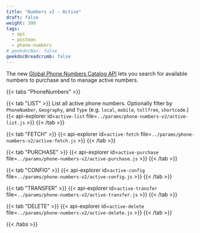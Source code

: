 ```yaml
---
title: "Numbers v2 - Active"
draft: false
weight: 300
tags:
  - api
  - postman
  - phone-numbers
# geekdocNav: false
geekdocBreadcrumb: false
---
```


The new [Global Phone Numbers Catalog API](https://www.twilio.com/docs/phone-numbers/global-catalog) lets you search for available numbers to purchase and to manage active numbers.

{{< tabs "PhoneNumbers" >}}

{{< tab "LIST" >}}
List all active phone numbers. Optionally filter by `PhoneNumber`, `Geography`, and `Type` (e.g. `local`, `mobile`, `tollfree`, `shortcode`.)
{{< api-explorer id=`active-list` file=`../params/phone-numbers-v2/active-list.js` >}}
{{< /tab >}}

{{< tab "FETCH" >}}
{{< api-explorer id=`active-fetch` file=`../params/phone-numbers-v2/active-fetch.js` >}}
{{< /tab >}}

{{< tab "PURCHASE" >}}
{{< api-explorer id=`active-purchase` file=`../params/phone-numbers-v2/active-purchase.js` >}}
{{< /tab >}}

{{< tab "CONFIG" >}}
{{< api-explorer id=`active-config` file=`../params/phone-numbers-v2/active-config.js` >}}
{{< /tab >}}

{{< tab "TRANSFER" >}}
{{< api-explorer id=`active-transfer` file=`../params/phone-numbers-v2/active-transfer.js` >}}
{{< /tab >}}

{{< tab "DELETE" >}}
{{< api-explorer id=`active-delete` file=`../params/phone-numbers-v2/active-delete.js` >}}
{{< /tab >}}

{{< /tabs >}}
